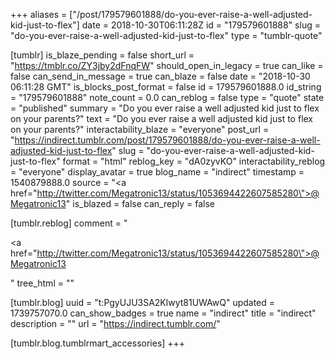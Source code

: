 +++
aliases = ["/post/179579601888/do-you-ever-raise-a-well-adjusted-kid-just-to-flex"]
date = 2018-10-30T06:11:28Z
id = "179579601888"
slug = "do-you-ever-raise-a-well-adjusted-kid-just-to-flex"
type = "tumblr-quote"

[tumblr]
is_blaze_pending = false
short_url = "https://tmblr.co/ZY3jby2dFnqFW"
should_open_in_legacy = true
can_like = false
can_send_in_message = true
can_blaze = false
date = "2018-10-30 06:11:28 GMT"
is_blocks_post_format = false
id = 179579601888.0
id_string = "179579601888"
note_count = 0.0
can_reblog = false
type = "quote"
state = "published"
summary = "Do you ever raise a well adjusted kid just to flex on your parents?"
text = "Do you ever raise a well adjusted kid just to flex on your parents?"
interactability_blaze = "everyone"
post_url = "https://indirect.tumblr.com/post/179579601888/do-you-ever-raise-a-well-adjusted-kid-just-to-flex"
slug = "do-you-ever-raise-a-well-adjusted-kid-just-to-flex"
format = "html"
reblog_key = "dA0zyvKO"
interactability_reblog = "everyone"
display_avatar = true
blog_name = "indirect"
timestamp = 1540879888.0
source = "<a href=\"http://twitter.com/Megatronic13/status/1053694422607585280\">@Megatronic13</a>"
is_blazed = false
can_reply = false

[tumblr.reblog]
comment = "<p><a href=\"http://twitter.com/Megatronic13/status/1053694422607585280\">@Megatronic13</a></p>"
tree_html = ""

[tumblr.blog]
uuid = "t:PgyUJU3SA2Klwyt81UWAwQ"
updated = 1739757070.0
can_show_badges = true
name = "indirect"
title = "indirect"
description = ""
url = "https://indirect.tumblr.com/"

[tumblr.blog.tumblrmart_accessories]
+++
